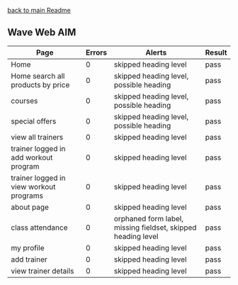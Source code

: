[back to main Readme](README.md)
## Wave Web AIM

Page | Errors | Alerts | Result
--- | --- | --- | ---
Home | 0 | skipped heading level | pass
Home search all products by price | 0 | skipped heading level, possible heading | pass
courses | 0 | skipped heading level, possible heading | pass
special offers | 0 | skipped heading level, possible heading | pass
view all trainers | 0 | skipped heading level | pass
trainer logged in add workout program | 0 | skipped heading level | pass
trainer logged in view workout programs | 0 | skipped heading level | pass
about page | 0 | skipped heading level | pass
class attendance | 0 | orphaned form label, missing fieldset, skipped heading level | pass
my profile | 0 | skipped heading level | pass
add trainer | 0 | skipped heading level | pass
view trainer details | 0 | skipped heading level | pass



